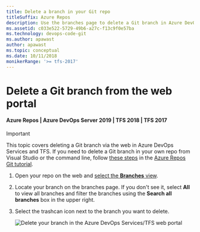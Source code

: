 ```yaml
---
title: Delete a branch in your Git repo
titleSuffix: Azure Repos
description: Use the branches page to delete a Git branch in Azure DevOps Services or Team Foundation Server
ms.assetid: c033e522-5729-49b6-a27c-f13c9f0e57ba
ms.technology: devops-code-git 
ms.author: apawast
author: apawast
ms.topic: conceptual
ms.date: 10/11/2018
monikerRange: '>= tfs-2017'
---
```


# Delete a Git branch from the web portal

#### Azure Repos | Azure DevOps Server 2019 | TFS 2018 | TFS 2017

> [!IMPORTANT]
> This topic covers deleting a Git branch via the web in Azure DevOps Services and TFS. If you need to delete a Git branch in your own repo from Visual Studio or the command line,
> follow [these steps](branches.md#delete-a-branch) in the [Azure Repos Git tutorial](gitworkflow.md).

1.  Open your repo on the web and [select the **Branches** view](manage-your-branches.md).

2.  Locate your branch on the branches page. If you don't see it, select **All** to view all branches and filter the branches using the **Search all branches** box in the upper right.

3.  Select the trashcan icon next to the branch you want to delete.

    ![Delete your branch in the Azure DevOps Services/TFS web portal](media/branches/delete_branch.png)
